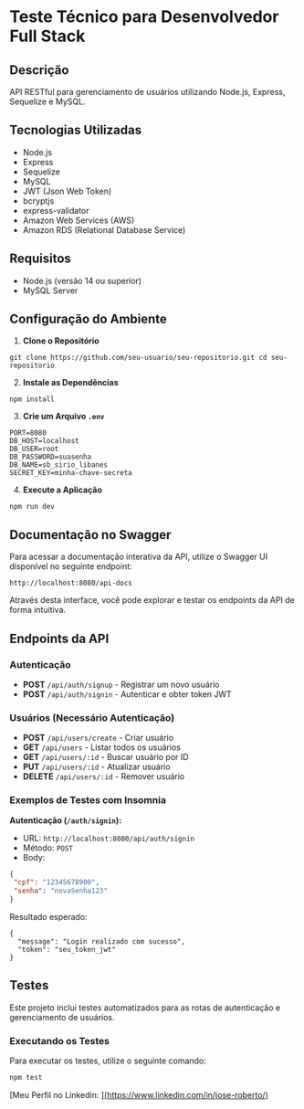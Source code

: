 # Teste Técnico para Desenvolvedor Full Stack

## Descrição
API RESTful para gerenciamento de usuários utilizando Node.js, Express, Sequelize e MySQL.

## Tecnologias Utilizadas
- Node.js
- Express
- Sequelize
- MySQL
- JWT (Json Web Token)
- bcryptjs
- express-validator
- Amazon Web Services (AWS)
 - Amazon RDS (Relational Database Service)

## Requisitos
- Node.js (versão 14 ou superior)
- MySQL Server

## Configuração do Ambiente

1. **Clone o Repositório**
```
git clone https://github.com/seu-usuario/seu-repositorio.git cd seu-repositorio
```

2. **Instale as Dependências**
```
npm install
```

3. **Crie um Arquivo `.env`**
```
PORT=8080 
DB_HOST=localhost 
DB_USER=root 
DB_PASSWORD=suasenha 
DB_NAME=sb_sirio_libanes 
SECRET_KEY=minha-chave-secreta
```
4. **Execute a Aplicação**
```
npm run dev
```
## Documentação no Swagger
Para acessar a documentação interativa da API, utilize o Swagger UI disponível no seguinte endpoint:
```
http://localhost:8080/api-docs
```
Através desta interface, você pode explorar e testar os endpoints da API de forma intuitiva.


## Endpoints da API

### Autenticação
- **POST** `/api/auth/signup` - Registrar um novo usuário
- **POST** `/api/auth/signin` - Autenticar e obter token JWT

### Usuários (Necessário Autenticação)
- **POST** `/api/users/create` - Criar usuário
- **GET** `/api/users` - Listar todos os usuários
- **GET** `/api/users/:id` - Buscar usuário por ID
- **PUT** `/api/users/:id` - Atualizar usuário
- **DELETE** `/api/users/:id` - Remover usuário

### Exemplos de Testes com Insomnia

**Autenticação (`/auth/signin`):**

- URL: `http://localhost:8080/api/auth/signin`
- Método: `POST`
- Body:
```json
{
 "cpf": "12345678900",
 "senha": "novaSenha123"
}
```

Resultado esperado:
```
{
  "message": "Login realizado com sucesso",
  "token": "seu_token_jwt"
}
```

## Testes

Este projeto inclui testes automatizados para as rotas de autenticação e gerenciamento de usuários.

### Executando os Testes

Para executar os testes, utilize o seguinte comando:

```bash
npm test
```

[Meu Perfil no Linkedin: ][(https://www.linkedin.com/in/jose-roberto/)](https://www.linkedin.com/in/jos%C3%A9-roberto-dev/)


